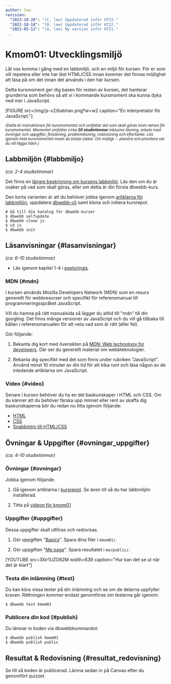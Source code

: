 ```yaml
---
author: lew
revision:
  "2023-10-26": "(C, lew) Uppdaterad inför HT23."
  "2022-10-18": "(B, lew) Uppdaterad inför HT22."
  "2021-05-12": "(A, lew) Ny version inför HT21."
...
```


# Kmom01: Utvecklingsmiljö
<!-- 
[WARNING]
Kursmomentet är under uppdatering och är klart när den här gula rutan är borta.
[/WARNING] -->

Låt oss komma i gång med en labbmiljö, och en miljö för kursen. För er som vill repetera eller inte har läst HTML/CSS innan kommer det finnas möjlighet att läsa på om det innan det används i den här kursen.

Detta kursmoment ger dig basen för resten av kursen, det hanterar grunderna som behövs så att vi i kommande kursmoment ska kunna dyka ned mer i JavaScript.

<!--more-->

[FIGURE src=/img/js-v2/batman.png?w=w2 caption="En interpretator för JavaScript."]

<small><i>(Detta är instruktionen för kursmomentet och omfattar det som skall göras inom ramen för kursmomentet. Momentet omfattar cirka **20 studietimmar** inklusive läsning, arbete med övningar och uppgifter, felsökning, problemlösning, redovisning och eftertanke. Läs igenom hela kursmomentet innan du börjar jobba. Om möjligt -- planera och prioritera var du vill lägga tiden.)</i></small>

## Labbmiljön {#labbmiljo}

_(ca: 2-4 studietimmar)_

Det finns en [längre beskrivning om kursens labbmiljö](./../installera-labbmiljo). Läs den om du är osäker på vad som skall göras, eller om detta är din första dbwebb-kurs.

Den korta varianten är att du behöver jobba igenom [artiklarna för labbmiljön](https://github.com/dbwebb-se/js-v2/tree/master/components/01/environment), uppdatera [dbwebb-cli](dbwebb-cli) samt klona och initiera kursrepot.

```text
# Gå till din katalog för dbwebb-kurser
$ dbwebb selfupdate
$ dbwebb clone js
$ cd js
$ dbwebb init
```

## Läsanvisningar {#lasanvisningar}

_(ca: 6-10 studietimmar)_

- Läs igenom kapitel 1-4 i [exploringjs](https://exploringjs.com/impatient-js).

### MDN {#mdn}

I kursen används Mozilla Developers Network (MDN) som en resurs generellt för webbresurser och specifikt för referensmanual till programmeringsspråket JavaScript.

Vill du hamna på rätt manualsida så lägger du alltid till "mdn" till din googling. Det finns många versioner av JavaScript och du vill gå tillbaka till källan i referensmanualen för att veta vad som är rätt (eller fel).

Gör följande:

1. Bekanta dig kort med översikten på [MDN: Web technology for developers](https://developer.mozilla.org/en-US/docs/Web). Där ser du generellt material om webbteknologier.

1. Bekanta dig specifikt med det som finns under rubriken "JavaScript". Använd minst 10 minuter av din tid för att kika runt och läsa någon av de inledande artiklarna om JavaScript.

### Video {#video}

Senare i kursen behöver du ha en del baskunskaper i HTML och CSS. Om du känner att du behöver färska upp minnet eller rent av skaffa dig baskunskaperna bör du redan nu titta igenom följande:

- [HTML](https://youtu.be/8QMveCqpegw)
- [CSS](https://youtu.be/Rzpl9mrJ05w)
- [Snabbintro till HTML/CSS](https://youtu.be/e7e-sSyryoQ?si=Oc8bUxfMsGo0E_2N)

<!--
1. Videoserien [Lär dig JavaScript](https://www.youtube.com/playlist?list=PLKtP9l5q3ce_YXUQlr5aAzJ406vSsmeMT) är tätt kopplat till kursmaterialet. Kika igenom serien under kursens gång. -->

## Övningar & Uppgifter {#ovningar_uppgifter}

_(ca: 4-10 studietimmar)_

### Övningar {#ovningar}

Jobba igenom följande.

1. Gå igenom artiklarna i [kursrepot](https://github.com/dbwebb-se/js-v2/tree/master/components/01). Se även till så du har labbmiljön installerad.

1. Titta på [videon för kmom01](https://www.youtube.com/watch?v=ZfK9H6555xo&list=PLKtP9l5q3ce_RgMHdPs3y2jOSwj3FEQtA) 

### Uppgifter {#uppgifter}

Dessa uppgifter skall utföras och redovisas.

1. Gör uppgiften "[Basics](https://github.com/dbwebb-se/js-v2/blob/master/components/01/assignment-1.md)". Spara dina filer i `kmom01/`.

1. Gör uppgiften "[Me page](https://github.com/dbwebb-se/js-v2/blob/master/components/01/assignment-2.md)". Spara resultatet i `me/public/`.


[YOUTUBE src=3Xir1UZO62M width=639 caption="Hur kan det se ut när det är klart"]

### Testa din inlämning {#test}

Du kan köra vissa tester på din inlämning och se om de delarna uppfyller kraven. Rättningen kommer endast genomföras om testerna går igenom.

```console
$ dbwebb test kmom01
```

### Publicera din kod {#publish}

Du lämnar in koden via dbwebbkommandot:

```console
$ dbwebb publish kmom01
$ dbwebb publish public
```

## Resultat & Redovisning {#resultat_redovisning}

Se till så koden är publicerad. Lämna sedan in på Canvas efter du genomfört quizzet.

<!-- _(ca: 1-2 studietimmar)_ -->
<!-- 
Läs [instruktionen om hur du skall redovisa](./../redovisa).

Se till att följande frågor besvaras i redovisningstexten.

- Vilken utvecklingsmiljö använder du (berätta om något förändrats sen sist, om du svarat på frågan i tidigare kurser)?
- Är du bekant med JavaScript sedan tidigare?
- Gick det bra att komma i gång med kursmomentet, var det lagom, för litet, för stort, något som var svårt eller saknades?
- Vilken är din TIL för detta kmom? -->
